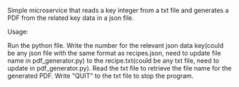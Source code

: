 Simple microservice that reads a key integer from a txt file and generates a PDF from the related key data in a json file.

Usage:

Run the python file. Write the number for the relevant json data key(could be any json file with the same format as recipes.json, need to update file name in pdf_generator.py) to the recipe.txt(could be any txt file, need to update in pdf_generator.py). Read the txt file to retrieve the file name for the generated PDF. Write "QUIT" to the txt file to stop the program.  
